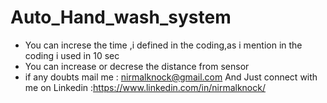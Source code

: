 # Auto_Hand_wash_system
- You can increse the time ,i defined in the coding,as i mention in the coding i used in 10 sec 
- You can increase or decrese the distance from sensor 
- if any doubts mail me : nirmalknock@gmail.com
 And Just connect with me on Linkedin :https://www.linkedin.com/in/nirmalknock/
